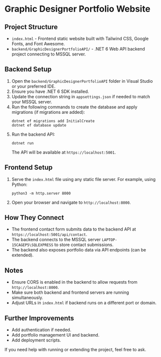# Graphic Designer Portfolio Website

## Project Structure

- `index.html` - Frontend static website built with Tailwind CSS, Google Fonts, and Font Awesome.
- `backend/GraphicDesignerPortfolioAPI/` - .NET 6 Web API backend project connecting to MSSQL server.

## Backend Setup

1. Open the `backend/GraphicDesignerPortfolioAPI` folder in Visual Studio or your preferred IDE.
2. Ensure you have .NET 6 SDK installed.
3. Update the connection string in `appsettings.json` if needed to match your MSSQL server.
4. Run the following commands to create the database and apply migrations (if migrations are added):
   ```
   dotnet ef migrations add InitialCreate
   dotnet ef database update
   ```
5. Run the backend API:
   ```
   dotnet run
   ```
   The API will be available at `https://localhost:5001`.

## Frontend Setup

1. Serve the `index.html` file using any static file server. For example, using Python:
   ```
   python3 -m http.server 8000
   ```
2. Open your browser and navigate to `http://localhost:8000`.

## How They Connect

- The frontend contact form submits data to the backend API at `https://localhost:5001/api/contact`.
- The backend connects to the MSSQL server `LAPTOP-15CAGEP5\SQLEXPRESS` to store contact submissions.
- The backend also exposes portfolio data via API endpoints (can be extended).

## Notes

- Ensure CORS is enabled in the backend to allow requests from `http://localhost:8000`.
- Make sure both backend and frontend servers are running simultaneously.
- Adjust URLs in `index.html` if backend runs on a different port or domain.

## Further Improvements

- Add authentication if needed.
- Add portfolio management UI and backend.
- Add deployment scripts.

If you need help with running or extending the project, feel free to ask.

